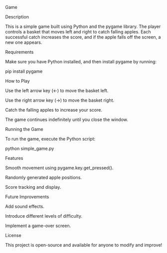 Game

Description

This is a simple game built using Python and the pygame library. The player controls a basket that moves left and right to catch falling apples. Each successful catch increases the score, and if the apple falls off the screen, a new one appears.

Requirements

Make sure you have Python installed, and then install pygame by running:

pip install pygame

How to Play

Use the left arrow key (←) to move the basket left.

Use the right arrow key (→) to move the basket right.

Catch the falling apples to increase your score.

The game continues indefinitely until you close the window.

Running the Game

To run the game, execute the Python script:

python simple_game.py

Features

Smooth movement using pygame.key.get_pressed().

Randomly generated apple positions.

Score tracking and display.

Future Improvements

Add sound effects.

Introduce different levels of difficulty.

Implement a game-over screen.

License

This project is open-source and available for anyone to modify and improve!

